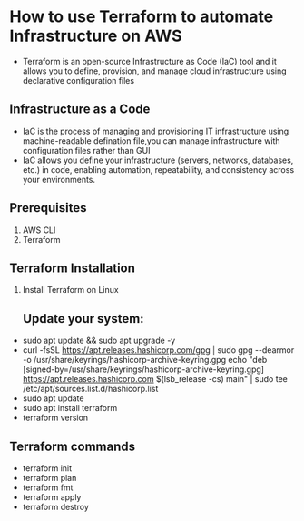 # How to use Terraform to automate Infrastructure on AWS
- Terraform is an open-source Infrastructure as Code (IaC) tool and it allows you to define, provision, and manage cloud infrastructure using declarative configuration files

## Infrastructure as a Code
- IaC is the process of managing and provisioning IT infrastructure using machine-readable defination file,you can manage infrastructure with configuration files rather than GUI
- IaC allows you define your infrastructure (servers, networks, databases, etc.) in code, enabling automation, repeatability, and consistency across your environments.

## Prerequisites
1. AWS CLI
2. Terraform
## Terraform Installation 
1. Install Terraform on Linux
   ## Update your system:
- sudo apt update && sudo apt upgrade -y
- curl -fsSL https://apt.releases.hashicorp.com/gpg | sudo gpg --dearmor -o /usr/share/keyrings/hashicorp-archive-keyring.gpg
echo "deb [signed-by=/usr/share/keyrings/hashicorp-archive-keyring.gpg] https://apt.releases.hashicorp.com $(lsb_release -cs) main" | sudo tee /etc/apt/sources.list.d/hashicorp.list
- sudo apt update
- sudo apt install terraform
- terraform version


## Terraform commands
- terraform init
- terraform plan
- terraform fmt
- terraform apply
- terraform destroy




